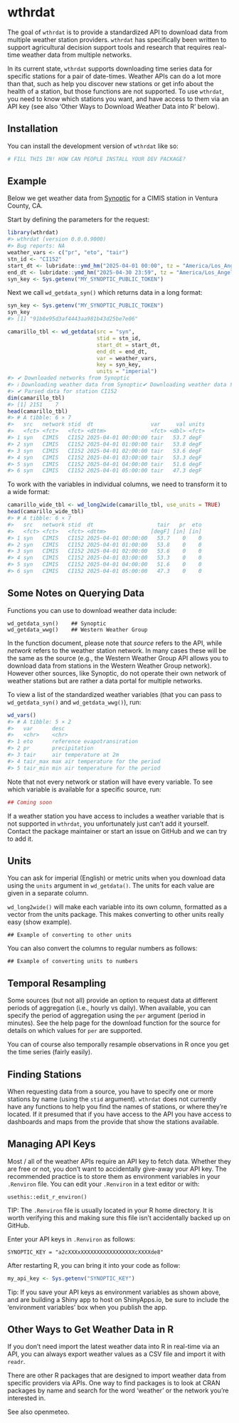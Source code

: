 
<!-- README.md is generated from README.Rmd. Please edit that file -->

# wthrdat

<!-- badges: start -->

<!-- badges: end -->

The goal of `wthrdat` is to provide a standardized API to download data
from multiple weather station providers. `wthrdat` has specifically been
written to support agricultural decision support tools and research that
requires real-time weather data from multiple networks.

In its current state, `wthrdat` supports downloading time series data
for specific stations for a pair of date-times. Weather APIs can do a
lot more than that, such as help you discover new stations or get info
about the health of a station, but those functions are not supported. To
use `wthrdat`, you need to know which stations you want, and have access
to them via an API key (see also ‘Other Ways to Download Weather Data
into R’ below).

## Installation

You can install the development version of `wthrdat` like so:

``` r
# FILL THIS IN! HOW CAN PEOPLE INSTALL YOUR DEV PACKAGE?
```

## Example

Below we get weather data from [Synoptic](https://synopticdata.com/) for
a CIMIS station in Ventura County, CA.

Start by defining the parameters for the request:

``` r
library(wthrdat)
#> wthrdat (version 0.0.0.9000)
#> Bug reports: NA
weather_vars <- c("pr", "eto", "tair")
stn_id <- "CI152"
start_dt <- lubridate::ymd_hm("2025-04-01 00:00", tz = "America/Los_Angeles")
end_dt <- lubridate::ymd_hm("2025-04-30 23:59", tz = "America/Los_Angeles")
syn_key <- Sys.getenv("MY_SYNOPTIC_PUBLIC_TOKEN")
```

  

Next we call `wd_getdata_syn()` which returns data in a long format:

``` r
syn_key <- Sys.getenv("MY_SYNOPTIC_PUBLIC_TOKEN")
syn_key
#> [1] "91b8e95d3af4443aa981b43d25be7e06"

camarillo_tbl <- wd_getdata(src = "syn",
                            stid = stn_id,
                            start_dt = start_dt,
                            end_dt = end_dt,
                            var = weather_vars,
                            key = syn_key,
                            units = "imperial")
#> ✔ Downloaded networks from Synoptic
#> ℹ Downloading weather data from Synoptic✔ Downloading weather data from Synoptic [78ms]
#> ✔ Parsed data for station CI152
dim(camarillo_tbl)
#> [1] 2151    7
head(camarillo_tbl)
#> # A tibble: 6 × 7
#>   src   network stid  dt                  var     val units
#>   <fct> <fct>   <fct> <dttm>              <fct> <dbl> <fct>
#> 1 syn   CIMIS   CI152 2025-04-01 00:00:00 tair   53.7 degF 
#> 2 syn   CIMIS   CI152 2025-04-01 01:00:00 tair   53.8 degF 
#> 3 syn   CIMIS   CI152 2025-04-01 02:00:00 tair   53.6 degF 
#> 4 syn   CIMIS   CI152 2025-04-01 03:00:00 tair   53.3 degF 
#> 5 syn   CIMIS   CI152 2025-04-01 04:00:00 tair   51.6 degF 
#> 6 syn   CIMIS   CI152 2025-04-01 05:00:00 tair   47.3 degF
```

To work with the variables in individual columns, we need to transform
it to a wide format:

``` r
camarillo_wide_tbl <- wd_long2wide(camarillo_tbl, use_units = TRUE)
head(camarillo_wide_tbl)
#> # A tibble: 6 × 7
#>   src   network stid  dt                    tair   pr  eto
#>   <fct> <fct>   <fct> <dttm>              [degF] [in] [in]
#> 1 syn   CIMIS   CI152 2025-04-01 00:00:00   53.7    0    0
#> 2 syn   CIMIS   CI152 2025-04-01 01:00:00   53.8    0    0
#> 3 syn   CIMIS   CI152 2025-04-01 02:00:00   53.6    0    0
#> 4 syn   CIMIS   CI152 2025-04-01 03:00:00   53.3    0    0
#> 5 syn   CIMIS   CI152 2025-04-01 04:00:00   51.6    0    0
#> 6 syn   CIMIS   CI152 2025-04-01 05:00:00   47.3    0    0
```

## Some Notes on Querying Data

Functions you can use to download weather data include:

    wd_getdata_syn()    ## Synoptic
    wd_getdata_wwg()    ## Western Weather Group

In the function document, please note that *source* refers to the API,
while *network* refers to the weather station network. In many cases
these will be the same as the source (e.g., the Western Weather Group
API allows you to download data from stations in the Western Weather
Group network). However other sources, like Synoptic, do not operate
their own network of weather stations but are rather a data portal for
multiple networks.

To view a list of the standardized weather variables (that you can pass
to `wd_getdata_syn()` and `wd_getdata_wwg()`), run:

``` r
wd_vars()
#> # A tibble: 5 × 2
#>   var      desc                              
#>   <chr>    <chr>                             
#> 1 eto      reference evapotransiration       
#> 2 pr       precipitation                     
#> 3 tair     air temperature at 2m             
#> 4 tair_max max air temperature for the period
#> 5 tair_min min air temperature for the period
```

Note that not every network or station will have every variable. To see
which variable is available for a specific source, run:

``` r
## Coming soon
```

If a weather station you have access to includes a weather variable that
is not supported in `wthrdat`, you unfortunately just can’t add it
yourself. Contact the package maintainer or start an issue on GitHub and
we can try to add it.

## Units

You can ask for imperial (English) or metric units when you download
data using the `units` argument in `wd_getdata()`. The units for each
value are given in a separate column.

`wd_long2wide()` will make each variable into its own column, formatted
as a vector from the units package. This makes converting to other units
really easy (show example).

    ## Example of converting to other units

You can also convert the columns to regular numbers as follows:

    ## Example of converting units to numbers

## Temporal Resampling

Some sources (but not all) provide an option to request data at
different periods of aggregation (i.e., hourly vs daily). When
available, you can specify the period of aggregation using the `per`
argument (period in minutes). See the help page for the download
function for the source for details on which values for `per` are
supported.

You can of course also temporally resample observations in R once you
get the time series (fairly easily).

## Finding Stations

When requesting data from a source, you have to specify one or more
stations by name (using the `stid` argument). `wthrdat` does not
currently have any functions to help you find the names of stations, or
where they’re located. If it presumed that if you have access to the API
you have access to dashboards and maps from the provide that show the
stations available.

## Managing API Keys

Most / all of the weather APIs require an API key to fetch data. Whether
they are free or not, you don’t want to accidentally give-away your API
key. The recommended practice is to store them as environment variables
in your `.Renviron` file. You can edit your `.Renviron` in a text editor
or with:

    usethis::edit_r_environ()

TIP: The `.Renviron` file is usually located in your R home directory.
It is worth verifying this and making sure this file isn’t accidentally
backed up on GitHub.

Enter your API keys in `.Renviron` as follows:

    SYNOPTIC_KEY = "a2cXXXxXXXXXXXXXXXXXXXXXcXXXXde8"

After restarting R, you can bring it into your code as follow:

``` r
my_api_key <- Sys.getenv("SYNOPTIC_KEY")
```

Tip: If you save your API keys as environment variables as shown above,
and are building a Shiny app to host on ShinyApps.io, be sure to include
the ‘environment variables’ box when you publish the app.

## Other Ways to Get Weather Data in R

If you don’t need import the latest weather data into R in real-time via
an API, you can always export weather values as a CSV file and import it
with `readr`.

There are other R packages that are designed to import weather data from
specific providers via APIs. One way to find packages is to look at CRAN
packages by name and search for the word ‘weather’ or the network you’re
interested in.

See also openmeteo.
